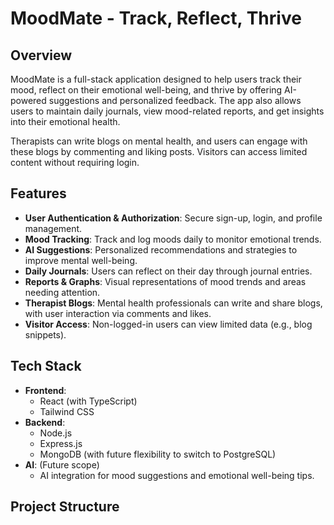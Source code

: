 # MoodMate - Track, Reflect, Thrive

## Overview

MoodMate is a full-stack application designed to help users track their mood, reflect on their emotional well-being, and thrive by offering AI-powered suggestions and personalized feedback. The app also allows users to maintain daily journals, view mood-related reports, and get insights into their emotional health.

Therapists can write blogs on mental health, and users can engage with these blogs by commenting and liking posts. Visitors can access limited content without requiring login.

## Features

- **User Authentication & Authorization**: Secure sign-up, login, and profile management.
- **Mood Tracking**: Track and log moods daily to monitor emotional trends.
- **AI Suggestions**: Personalized recommendations and strategies to improve mental well-being.
- **Daily Journals**: Users can reflect on their day through journal entries.
- **Reports & Graphs**: Visual representations of mood trends and areas needing attention.
- **Therapist Blogs**: Mental health professionals can write and share blogs, with user interaction via comments and likes.
- **Visitor Access**: Non-logged-in users can view limited data (e.g., blog snippets).

## Tech Stack

- **Frontend**: 
  - React (with TypeScript)
  - Tailwind CSS
- **Backend**:
  - Node.js
  - Express.js
  - MongoDB (with future flexibility to switch to PostgreSQL)
- **AI**: (Future scope)
  - AI integration for mood suggestions and emotional well-being tips.

## Project Structure

